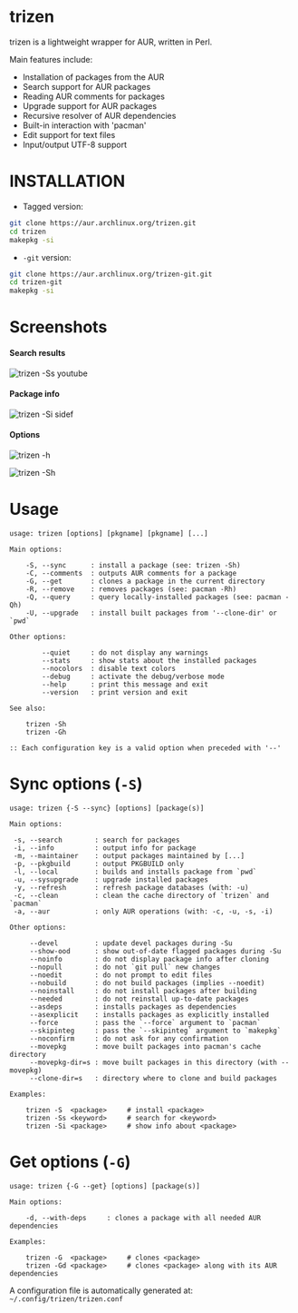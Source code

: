 trizen
======

trizen is a lightweight wrapper for AUR, written in Perl.

Main features include:
* Installation of packages from the AUR
* Search support for AUR packages
* Reading AUR comments for packages
* Upgrade support for AUR packages
* Recursive resolver of AUR dependencies
* Built-in interaction with 'pacman'
* Edit support for text files
* Input/output UTF-8 support

# INSTALLATION

* Tagged version:
```bash
git clone https://aur.archlinux.org/trizen.git
cd trizen
makepkg -si
```

* `-git` version:

```bash
git clone https://aur.archlinux.org/trizen-git.git
cd trizen-git
makepkg -si
```

# Screenshots

#### Search results

![trizen -Ss youtube](https://user-images.githubusercontent.com/614513/32417050-f5e5a310-c25b-11e7-8598-056431ce9a1d.png)

#### Package info

![trizen -Si sidef](https://user-images.githubusercontent.com/614513/32417040-d137a68a-c25b-11e7-89f3-362b084b8873.png)

#### Options

![trizen -h](https://user-images.githubusercontent.com/614513/34225865-89b6e954-e5d0-11e7-8cd9-106cf575c860.png)

![trizen -Sh](https://user-images.githubusercontent.com/614513/34225867-8b42ec1e-e5d0-11e7-96f0-70f3f5c25959.png)

# Usage

```
usage: trizen [options] [pkgname] [pkgname] [...]

Main options:

    -S, --sync      : install a package (see: trizen -Sh)
    -C, --comments  : outputs AUR comments for a package
    -G, --get       : clones a package in the current directory
    -R, --remove    : removes packages (see: pacman -Rh)
    -Q, --query     : query locally-installed packages (see: pacman -Qh)
    -U, --upgrade   : install built packages from '--clone-dir' or `pwd`

Other options:

        --quiet     : do not display any warnings
        --stats     : show stats about the installed packages
        --nocolors  : disable text colors
        --debug     : activate the debug/verbose mode
        --help      : print this message and exit
        --version   : print version and exit

See also:

    trizen -Sh
    trizen -Gh

:: Each configuration key is a valid option when preceded with '--'
```

# Sync options (`-S`)

```
usage: trizen {-S --sync} [options] [package(s)]

Main options:

 -s, --search        : search for packages
 -i, --info          : output info for package
 -m, --maintainer    : output packages maintained by [...]
 -p, --pkgbuild      : output PKGBUILD only
 -l, --local         : builds and installs package from `pwd`
 -u, --sysupgrade    : upgrade installed packages
 -y, --refresh       : refresh package databases (with: -u)
 -c, --clean         : clean the cache directory of `trizen` and `pacman`
 -a, --aur           : only AUR operations (with: -c, -u, -s, -i)

Other options:

     --devel         : update devel packages during -Su
     --show-ood      : show out-of-date flagged packages during -Su
     --noinfo        : do not display package info after cloning
     --nopull        : do not `git pull` new changes
     --noedit        : do not prompt to edit files
     --nobuild       : do not build packages (implies --noedit)
     --noinstall     : do not install packages after building
     --needed        : do not reinstall up-to-date packages
     --asdeps        : installs packages as dependencies
     --asexplicit    : installs packages as explicitly installed
     --force         : pass the `--force` argument to `pacman`
     --skipinteg     : pass the `--skipinteg` argument to `makepkg`
     --noconfirm     : do not ask for any confirmation
     --movepkg       : move built packages into pacman's cache directory
     --movepkg-dir=s : move built packages in this directory (with --movepkg)
     --clone-dir=s   : directory where to clone and build packages

Examples:

    trizen -S  <package>     # install <package>
    trizen -Ss <keyword>     # search for <keyword>
    trizen -Si <package>     # show info about <package>
```

# Get options (`-G`)

```
usage: trizen {-G --get} [options] [package(s)]

Main options:

    -d, --with-deps     : clones a package with all needed AUR dependencies

Examples:

    trizen -G  <package>     # clones <package>
    trizen -Gd <package>     # clones <package> along with its AUR dependencies
```

A configuration file is automatically generated at: `~/.config/trizen/trizen.conf`
